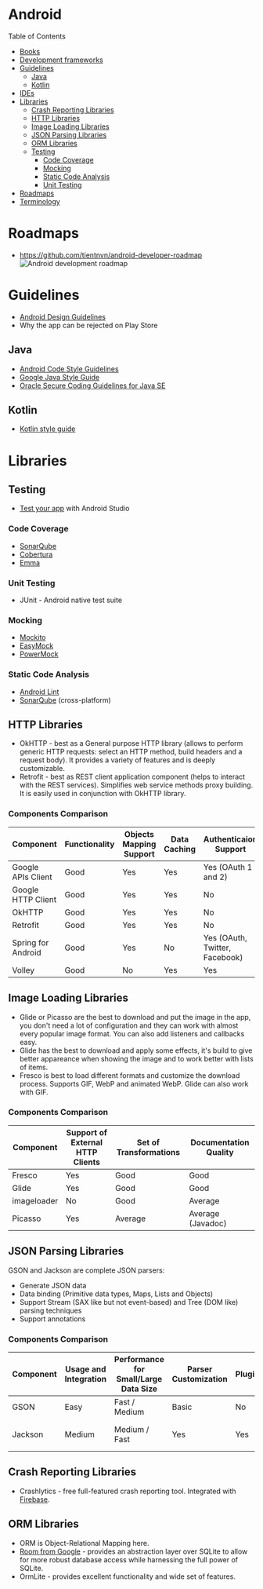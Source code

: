 # Android

Table of Contents
- [Books](#books)
- [Development frameworks](#development-frameworks)
- [Guidelines](#guidelines)
  - [Java](#java)
  - [Kotlin](#kotlin)
- [IDEs](#ides)
- [Libraries](#libraries)
  - [Crash Reporting Libraries](#crash-reporting-libraries)
  - [HTTP Libraries](#http-libraries)
  - [Image Loading Libraries](#image-loading-libraries)
  - [JSON Parsing Libraries](#json-parsing-libraries)
  - [ORM Libraries](#orm-libraries)
  - [Testing](#testing)
    - [Code Coverage](#code-coverage)
    - [Mocking](#mocking)
    - [Static Code Analysis](#static-code-analysis)
    - [Unit Testing](#unit-testing)
- [Roadmaps](#roadmaps)
- [Terminology](#terminology)

# Roadmaps
- https://github.com/tientnvn/android-developer-roadmap
![Android development roadmap](https://github.com/tientnvn/android-developer-roadmap/blob/master/images/android_roadmap_v1.0.png)

# Guidelines
- [Android Design Guidelines](https://developer.android.com/design)
- Why the app can be rejected on Play Store

## Java
- [Android Code Style Guidelines](https://source.android.com/setup/contribute/code-style)
- [Google Java Style Guide](https://google.github.io/styleguide/javaguide.html)
- [Oracle Secure Coding Guidelines for Java SE](https://www.oracle.com/technetwork/java/seccodeguide-139067.html)

## Kotlin
- [Kotlin style guide](https://developer.android.com/kotlin/style-guide)

# Libraries

## Testing
- [Test your app](https://developer.android.com/studio/test) with Android Studio

### Code Coverage
- [SonarQube](https://www.sonarqube.org/)
- [Cobertura](https://github.com/cobertura/cobertura)
- [Emma](http://emma.sourceforge.net/)

### Unit Testing
- JUnit - Android native test suite

### Mocking
- [Mockito](https://code.google.com/archive/p/mockito/) 
- [EasyMock](http://easymock.org/)
- [PowerMock](https://github.com/powermock/powermock)

### Static Code Analysis
- [Android Lint](https://developer.android.com/studio/write/lint#overview)
- [SonarQube](https://www.sonarqube.org/) (cross-platform)

## HTTP Libraries
- OkHTTP - best as a General purpose HTTP library (allows to perform generic HTTP requests: select an HTTP method, build headers and a request body). It provides a variety of features and is deeply customizable.
- Retrofit - best as REST client application component (helps to interact with the REST services). Simplifies web service methods proxy building. It is easily used in conjunction with OkHTTP library.

### Components Comparison
Component | Functionality | Objects Mapping Support | Data Caching | Authenticaion Support | Documentation Quality | Android Only
---|---|---|---|---|---|---
Google APIs Client | Good | Yes | Yes | Yes (OAuth 1 and 2) | Average	| No
Google HTTP Client | Good	| Yes	| Yes | No | Average | No
OkHTTP	           | Good	| Yes	| Yes	| No | Average | No
Retrofit	         | Good | Yes | Yes	| No | Average | Yes
Spring for Android | Good	| Yes	| No  |Yes (OAuth, Twitter, Facebook) | Good | Yes
Volley	           | Good	| No	| Yes	| Yes | Average | Yes

## Image Loading Libraries
- Glide or Picasso are the best to download and put the image in the app, you don't need a lot of configuration and they can work with almost every popular image format. You can also add listeners and callbacks easy.
- Glide has the best to download and apply some effects, it's build to give better appareance when showing the image and to work better with lists of items.
- Fresco is best to load different formats and customize the download process. Supports GIF, WebP and animated WebP. Glide can also work with GIF.

### Components Comparison
Component | Support of External HTTP Clients | Set of Transformations | Documentation Quality
---|---|---|---
Fresco      | Yes |	Good | Good
Glide 	    | Yes	| Good | Good
imageloader	| No	| Good | Average
Picasso	    | Yes	| Average |	Average (Javadoc)

## JSON Parsing Libraries
GSON and Jackson are complete JSON parsers:
- Generate JSON data
- Data binding (Primitive data types, Maps, Lists and Objects)
- Support Stream (SAX like but not event-based) and Tree (DOM like) parsing techniques
- Support annotations

### Components Comparison
Component | Usage and Integration | Performance for Small/Large Data Size | Parser Customization | Plugins | Supported by Network libs 
---|---|---|---|---|---
GSON	  | Easy   | Fast / Medium | Basic | No  | Yes (Most of them)
Jackson |	Medium | Medium / Fast | Yes	 | Yes | No (Limited number)

## Crash Reporting Libraries
- Crashlytics - free full-featured crash reporting tool. Integrated with [Firebase](https://firebase.google.com/docs/crash/android).

## ORM Libraries
- ORM is Object-Relational Mapping here.
- [Room from Google](https://developer.android.com/topic/libraries/architecture/room) - provides an abstraction layer over SQLite to allow for more robust database access while harnessing the full power of SQLite.
- OrmLite - provides excellent functionality and wide set of features.

